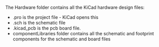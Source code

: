 The Hardware folder contains all the KiCad hardware design files:
+ .pro is the project file - KiCad opens this
+ .sch is the schematic file
+ .kicad_pcb is the pcb board file. 
+ componentLibraries folder contains all the schematic and footprint components for the schematic and board files 
